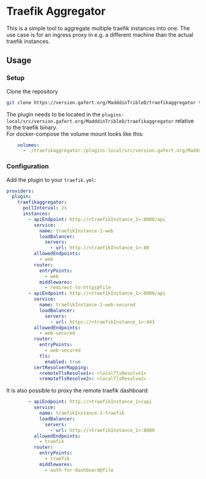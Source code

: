 # Traefik Aggregator

This is a simple tool to aggregate multiple traefik instances into one.
The use case is for an ingress proxy in e.g. a different machine than the actual traefik instances.

## Usage

### Setup

Clone the repository

```bash
git clone https://version.gafert.org/MadddinTribleD/traefikaggregator traefikaggregator
```

The plugin needs to be located in the `plugins-local/src/version.gafert.org/MadddinTribleD/traefikaggregator` relative to the traefik binary.  
For docker-compose the volume mount looks like this:

```yml
    volumes:
      - ./traefikaggregator:/plugins-local/src/version.gafert.org/MadddinTribleD/traefikaggregator
```

### Configuration

Add the plugin to your `traefik.yml`:

```yml
providers:
  plugin:
    traefikaggregator:
      pollInterval: 2s
      instances:
        - apiEndpoint: http://<traefikInstance_1>:8080/api
          service:
            name: traefikInstance-1-web
            loadBalancer:
              servers:
                - url: http://<traefikInstance_1>:80
          allowedEndpoints:
            - web
          router:
            entryPoints:
              - web
            middlewares:
              - redirect-to-https@file
        - apiEndpoint: http://<traefikInstance_1>:8080/api
          service:
            name: traefikInstance-1-web-secured
            loadBalancer:
              servers:
                - url: https://<traefikInstance_1>:443
          allowedEndpoints:
            - web-secured
          router:
            entryPoints:
              - web-secured
            tls:
              enabled: true
          certResolverMapping:
            <remoteTlsResolve1>: <localTlsResolve1>
            <remoteTlsResolve2>: <localTlsResolve2>
```

It is also possible to proxy the remote traefik dashboard:

```yml
        - apiEndpoint: http://<traefikInstance_1>/api
          service:
            name: traefikInstance-1-traefik
            loadBalancer:
              servers:
                - url: http://<traefikInstance_1>:8080
          allowedEndpoints:
            - traefik
          router:
            entryPoints:
              - traefik
            middlewares:
              - auth-for-dashboard@file
```
